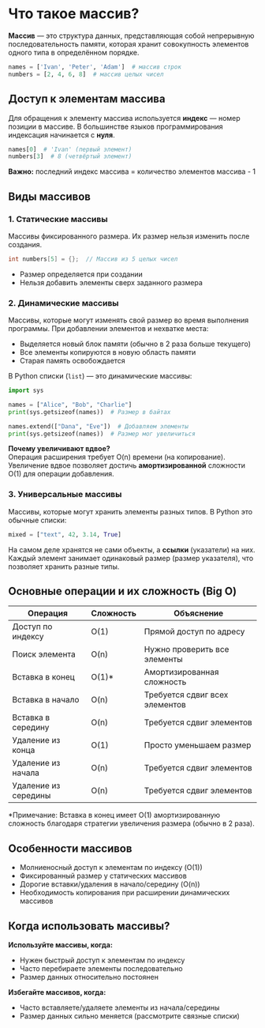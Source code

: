 # Что такое массив?

**Массив** — это структура данных, представляющая собой непрерывную последовательность памяти, которая хранит совокупность элементов одного типа в определённом порядке.

```python
names = ['Ivan', 'Peter', 'Adam']  # массив строк
numbers = [2, 4, 6, 8]  # массив целых чисел
```

## Доступ к элементам массива

Для обращения к элементу массива используется **индекс** — номер позиции в массиве. В большинстве языков программирования индексация начинается с **нуля**.

```python
names[0]  # 'Ivan' (первый элемент)
numbers[3]  # 8 (четвёртый элемент)
```

**Важно:** последний индекс массива = количество элементов массива - 1

## Виды массивов

### 1. Статические массивы
Массивы фиксированного размера. Их размер нельзя изменить после создания.

```c
int numbers[5] = {};  // Массив из 5 целых чисел
```

- Размер определяется при создании
- Нельзя добавить элементы сверх заданного размера

### 2. Динамические массивы
Массивы, которые могут изменять свой размер во время выполнения программы.
При добавлении элементов и нехватке места:
- Выделяется новый блок памяти (обычно в 2 раза больше текущего)
- Все элементы копируются в новую область памяти
- Старая память освобождается

В Python списки (`list`) — это динамические массивы:

```python
import sys

names = ["Alice", "Bob", "Charlie"]
print(sys.getsizeof(names))  # Размер в байтах

names.extend(["Dana", "Eve"])  # Добавляем элементы
print(sys.getsizeof(names))  # Размер мог увеличиться
```

**Почему увеличивают вдвое?**  
Операция расширения требует O(n) времени (на копирование). Увеличение вдвое позволяет достичь **амортизированной** сложности O(1) для операции добавления.

### 3. Универсальные массивы
Массивы, которые могут хранить элементы разных типов. В Python это обычные списки:

```python
mixed = ["text", 42, 3.14, True]
```

На самом деле хранятся не сами объекты, а **ссылки** (указатели) на них. Каждый элемент занимает одинаковый размер (размер указателя), что позволяет хранить разные типы.

## Основные операции и их сложность (Big O)

| Операция             | Сложность | Объяснение |
|----------------------|-----------|------------|
| Доступ по индексу    | O(1)      | Прямой доступ по адресу |
| Поиск элемента      | O(n)      | Нужно проверить все элементы |
| Вставка в конец      | O(1)*     | Амортизированная сложность |
| Вставка в начало     | O(n)      | Требуется сдвиг всех элементов |
| Вставка в середину   | O(n)      | Требуется сдвиг элементов |
| Удаление из конца    | O(1)      | Просто уменьшаем размер |
| Удаление из начала   | O(n)      | Требуется сдвиг элементов |
| Удаление из середины | O(n)      | Требуется сдвиг элементов |

*Примечание: Вставка в конец имеет O(1) амортизированную сложность благодаря стратегии увеличения размера (обычно в 2 раза).

## Особенности массивов
- Молниеносный доступ к элементам по индексу (O(1))
- Фиксированный размер у статических массивов
- Дорогие вставки/удаления в начало/середину (O(n))
- Необходимость копирования при расширении динамических массивов

## Когда использовать массивы?
**Используйте массивы, когда:**
- Нужен быстрый доступ к элементам по индексу
- Часто перебираете элементы последовательно
- Размер данных относительно постоянен

**Избегайте массивов, когда:**
- Часто вставляете/удаляете элементы из начала/середины
- Размер данных сильно меняется (рассмотрите связные списки)